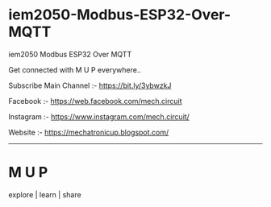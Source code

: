 # iem2050-Modbus-ESP32-Over-MQTT
iem2050 Modbus ESP32 Over MQTT



Get connected with M U P everywhere..

Subscribe Main Channel :- https://bit.ly/3ybwzkJ

Facebook :- https://web.facebook.com/mech.circuit

Instagram :- https://www.instagram.com/mech.circuit/

Website :- https://mechatronicup.blogspot.com/


__________________________________________________________

             
#          M U P
explore | learn | share
